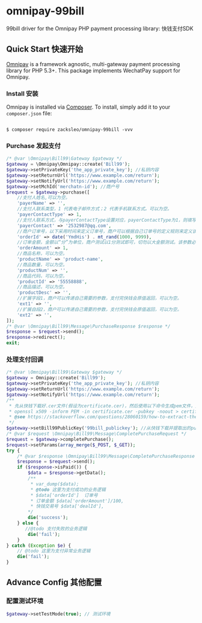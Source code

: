 # omnipay-99bill

99bill driver for the Omnipay PHP payment processing library:  快钱支付SDK

## Quick Start  快速开始

[Omnipay](https://github.com/omnipay/omnipay) is a framework agnostic, multi-gateway payment
processing library for PHP 5.3+. This package implements WechatPay support for Omnipay.

### Install 安装

Omnipay is installed via [Composer](http://getcomposer.org/). To install, simply add it
to your `composer.json` file:

```shell

$ composer require zacksleo/omnipay-99bill -vvv

```

### Purchase 发起支付

```php
/* @var \Omnipay\Bill99\Gateway $gateway */
$gateway = \Omnipay\Omnipay::create('Bill99');
$gateway->setPrivateKey('the_app_private_key'); //私钥内容
$gateway->setReturnUrl('https://www.example.com/return');
$gateway->setNotifyUrl('https://www.example.com/return');
$gateway->setMchId('merchatn-id'); //商户号
$request = $gateway->purchase([
    //支付人姓名,可以为空。
    'payerName' => '',
    //支付人联系类型，1 代表电子邮件方式；2 代表手机联系方式。可以为空。
    'payerContactType' => 1,
    //支付人联系方式，与payerContactType设置对应，payerContactType为1，则填写邮箱地址；payerContactType为2，则填写手机号码。可以为空。
    'payerContact' => '2532987@qq.com',
    //商户订单号，以下采用时间来定义订单号，商户可以根据自己订单号的定义规则来定义该值，不能为空。
    'orderId' => date('YmdHis') . mt_rand(1000, 9999),
    //订单金额，金额以“分”为单位，商户测试以1分测试即可，切勿以大金额测试。该参数必填。    
    'orderAmount' => 1,
    //商品名称，可以为空。
    'productName' => 'product-name',
    //商品数量，可以为空。
    'productNum' => '',
    //商品代码，可以为空。
    'productId' => '55558888',
    //商品描述，可以为空。
    'productDesc' => '',
    //扩展字段1，商户可以传递自己需要的参数，支付完快钱会原值返回，可以为空。
    'ext1' => '',
    //扩展自段2，商户可以传递自己需要的参数，支付完快钱会原值返回，可以为空。
    'ext2' => '',
]);
/* @var \Omnipay\Bill99\Message\PurchaseResponse $response */
$response = $request->send();
$response->redirect();
exit;
```

### 处理支付回调

```php
/* @var \Omnipay\Bill99\Gateway $gateway */
$gateway = Omnipay::create('Bill99');
$gateway->setPrivateKey('the_app_private_key'); //私钥内容
$gateway->setReturnUrl('https://www.example.com/return');
$gateway->setNotifyUrl('https://www.example.com/return');
/**
 * 先从快钱下载好.cer文件(假设为certificate.cer)，然后使用以下命令生成pem文件，里面即为public key(certificate_publickey.pem)
 * openssl x509 -inform PEM -in certificate.cer -pubkey -noout > certificate_publickey.pem
 * @see https://stackoverflow.com/questions/28060159/how-to-extract-the-rsa-public-key-from-a-cer-and-store-it-in-a-pem-using-opens 
 */
$gateway->setBill99PublicKey('99bill_publickey'); //从快钱下载并提取出的public key
/* @var $request \Omnipay\Bill99\Message\CompletePurchaseRequest */
$request = $gateway->completePurchase();
$request->setParams(array_merge($_POST, $_GET));
try {
    /* @var $response \Omnipay\Bill99\Message\CompletePurchaseResponse */
    $response = $request->send();
    if ($response->isPaid()) {
        $data = $response->getData();        
        /**
         * var_dump($data);
         * @todo 这里为支付成功的业务逻辑
         * $data['orderId']  订单号
         * 订单金额 $data['orderAmount']/100,
         * 快钱交易号 $data['dealId'],         
        */
        die('success');
    } else {
       //@todo 支付失败的业务逻辑
        die('fail');
    }
} catch (Exception $e) {
    // @todo 这里为支付异常业务逻辑
    die('fail');
}
```

## Advance Config  其他配置

### 配置测试环境

```php
$gateway->setTestMode(true); // 测试环境

```